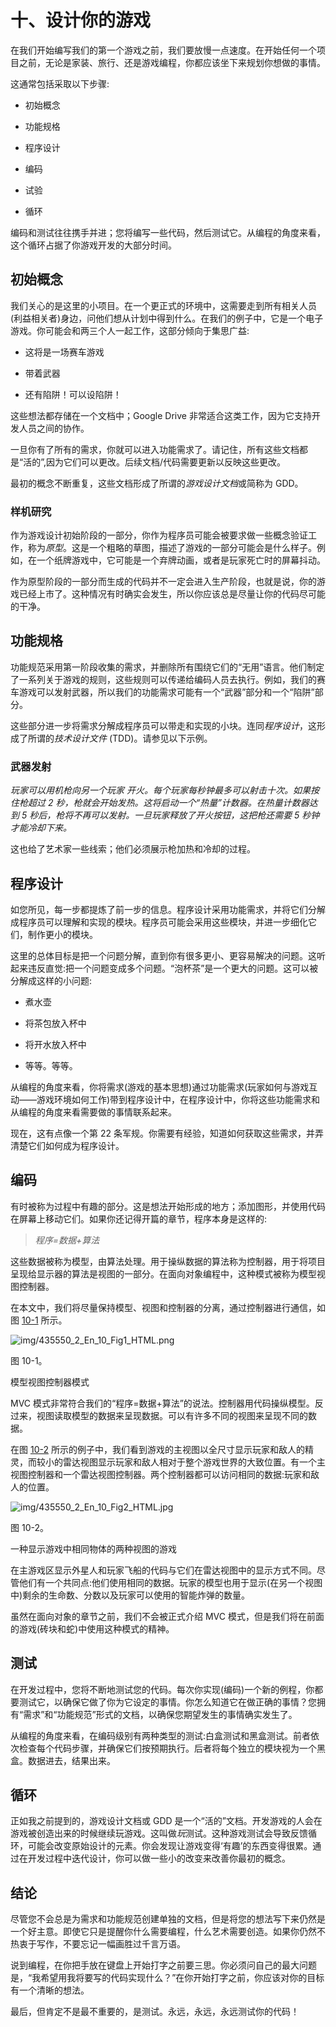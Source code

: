 # 十、设计你的游戏

在我们开始编写我们的第一个游戏之前，我们要放慢一点速度。在开始任何一个项目之前，无论是家装、旅行、还是游戏编程，你都应该坐下来规划你想做的事情。

这通常包括采取以下步骤:

*   初始概念

*   功能规格

*   程序设计

*   编码

*   试验

*   循环

编码和测试往往携手并进；您将编写一些代码，然后测试它。从编程的角度来看，这个循环占据了你游戏开发的大部分时间。

## 初始概念

我们关心的是这里的小项目。在一个更正式的环境中，这需要走到所有相关人员(利益相关者)身边，问他们想从计划中得到什么。在我们的例子中，它是一个电子游戏。你可能会和两三个人一起工作，这部分倾向于集思广益:

*   这将是一场赛车游戏

*   带着武器

*   还有陷阱！可以设陷阱！

这些想法都存储在一个文档中；Google Drive 非常适合这类工作，因为它支持开发人员之间的协作。

一旦你有了所有的需求，你就可以进入功能需求了。请记住，所有这些文档都是“活的”,因为它们可以更改。后续文档/代码需要更新以反映这些更改。

最初的概念不断重复，这些文档形成了所谓的*游戏设计文档*或简称为 GDD。

### 样机研究

作为游戏设计初始阶段的一部分，你作为程序员可能会被要求做一些概念验证工作，称为*原型*。这是一个粗略的草图，描述了游戏的一部分可能会是什么样子。例如，在一个纸牌游戏中，它可能是一个弃牌动画，或者是玩家死亡时的屏幕抖动。

作为原型阶段的一部分而生成的代码并不一定会进入生产阶段，也就是说，你的游戏已经上市了。这种情况有时确实会发生，所以你应该总是尽量让你的代码尽可能的干净。

## 功能规格

功能规范采用第一阶段收集的需求，并删除所有围绕它们的“无用”语言。他们制定了一系列关于游戏的规则，这些规则可以传递给编码人员去执行。例如，我们的赛车游戏可以发射武器，所以我们的功能需求可能有一个“武器”部分和一个“陷阱”部分。

这些部分进一步将需求分解成程序员可以带走和实现的小块。连同*程序设计*，这形成了所谓的*技术设计文件* (TDD)。请参见以下示例。

### 武器发射

*玩家可以用机枪向另一个玩家* *开火。每个玩家每秒钟最多可以射击十次。如果按住枪超过 2 秒，枪就会开始发热。这将启动一个“热量”计数器。在热量计数器达到 5 秒后，枪将不再可以发射。一旦玩家释放了开火按钮，这把枪还需要 5 秒钟才能冷却下来。*

这也给了艺术家一些线索；他们必须展示枪加热和冷却的过程。

## 程序设计

如您所见，每一步都提炼了前一步的信息。程序设计采用功能需求，并将它们分解成程序员可以理解和实现的模块。程序员可能会采用这些模块，并进一步细化它们，制作更小的模块。

这里的总体目标是把一个问题分解，直到你有很多更小、更容易解决的问题。这听起来违反直觉:把一个问题变成多个问题。“泡杯茶”是一个更大的问题。这可以被分解成这样的小问题:

*   煮水壶

*   将茶包放入杯中

*   将开水放入杯中

*   等等。等等。

从编程的角度来看，你将需求(游戏的基本思想)通过功能需求(玩家如何与游戏互动——游戏环境如何工作)带到程序设计中，在程序设计中，你将这些功能需求和从编程的角度来看需要做的事情联系起来。

现在，这有点像一个第 22 条军规。你需要有经验，知道如何获取这些需求，并弄清楚它们如何成为程序设计。

## 编码

有时被称为过程中有趣的部分。这是想法开始形成的地方；添加图形，并使用代码在屏幕上移动它们。如果你还记得开篇的章节，程序本身是这样的:

> *程序=数据+算法*

这些数据被称为模型，由算法处理。用于操纵数据的算法称为控制器，用于将项目呈现给显示器的算法是视图的一部分。在面向对象编程中，这种模式被称为模型视图控制器。

在本文中，我们将尽量保持模型、视图和控制器的分离，通过控制器进行通信，如图 [10-1](#Fig1) 所示。

![img/435550_2_En_10_Fig1_HTML.png](img/435550_2_En_10_Fig1_HTML.png)

图 10-1。

模型视图控制器模式

MVC 模式非常符合我们的“程序=数据+算法”的说法。控制器用代码操纵模型。反过来，视图读取模型的数据来呈现数据。可以有许多不同的视图来呈现不同的数据。

在图 [10-2](#Fig2) 所示的例子中，我们看到游戏的主视图以全尺寸显示玩家和敌人的精灵，而较小的雷达视图显示玩家和敌人相对于整个游戏世界的大致位置。有一个主视图控制器和一个雷达视图控制器。两个控制器都可以访问相同的数据:玩家和敌人的位置。

![img/435550_2_En_10_Fig2_HTML.jpg](img/435550_2_En_10_Fig2_HTML.jpg)

图 10-2。

一种显示游戏中相同物体的两种视图的游戏

在主游戏区显示外星人和玩家飞船的代码与它们在雷达视图中的显示方式不同。尽管他们有一个共同点:他们使用相同的数据。玩家的模型也用于显示(在另一个视图中)剩余的生命数、分数以及玩家可以使用的智能炸弹的数量。

虽然在面向对象的章节之前，我们不会被正式介绍 MVC 模式，但是我们将在前面的游戏(砖块和蛇)中使用这种模式的精神。

## 测试

在开发过程中，您将不断地测试您的代码。每次你实现(编码)一个新的例程，你都要测试它，以确保它做了你为它设定的事情。你怎么知道它在做正确的事情？您拥有“需求”和“功能规范”形式的文档，以确保您期望发生的事情确实发生了。

从编程的角度来看，在编码级别有两种类型的测试:白盒测试和黑盒测试。前者依次检查每个代码步骤，并确保它们按预期执行。后者将每个独立的模块视为一个黑盒。数据进去，结果出来。

## 循环

正如我之前提到的，游戏设计文档或 GDD 是一个“活的”文档。开发游戏的人会在游戏被创造出来的时候继续玩游戏。这叫做*玩*测试。这种游戏测试会导致反馈循环，可能会改变原始设计的元素。你会发现让游戏变得‘有趣’的东西变得很累。通过在开发过程中迭代设计，你可以做一些小的改变来改善你最初的概念。

## 结论

尽管您不会总是为需求和功能规范创建单独的文档，但是将您的想法写下来仍然是一个好主意。即使它只是提醒你什么需要编程，什么艺术需要创造。如果你仍然不热衷于写作，不要忘记一幅画胜过千言万语。

说到编程，在你把手放在键盘上开始打字之前要三思。你必须问自己的最大问题是，“我希望用我将要写的代码实现什么？”在你开始打字之前，你应该对你的目标有一个清晰的想法。

最后，但肯定不是最不重要的，是测试。永远，永远，永远测试你的代码！